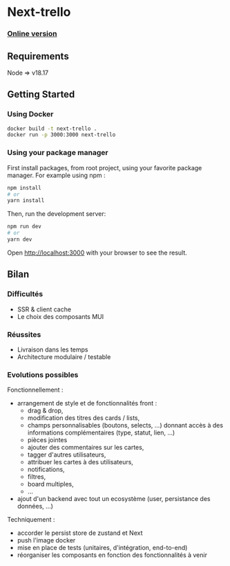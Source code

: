# Next-trello

### [Online version](https://next-trello-v1.web.app)

## Requirements

Node => v18.17

## Getting Started

### Using Docker

```bash
docker build -t next-trello .
docker run -p 3000:3000 next-trello
```

### Using your package manager

First install packages, from root project, using your favorite package manager. For example using npm :

```bash
npm install
# or
yarn install
```

Then, run the development server:

```bash
npm run dev
# or
yarn dev
```

Open [http://localhost:3000](http://localhost:3000) with your browser to see the result.

## Bilan

### Difficultés

- SSR & client cache
- Le choix des composants MUI

### Réussites

- Livraison dans les temps
- Architecture modulaire / testable

### Evolutions possibles

Fonctionnellement :

- arrangement de style et de fonctionnalités front :
  - drag & drop,
  - modification des titres des cards / lists,
  - champs personnalisables (boutons, selects, ...) donnant accès à des informations complémentaires (type, statut, lien, ...)
  - pièces jointes
  - ajouter des commentaires sur les cartes,
  - tagger d'autres utilisateurs,
  - attribuer les cartes à des utilisateurs,
  - notifications,
  - filtres,
  - board multiples,
  - ...
- ajout d'un backend avec tout un ecosystème (user, persistance des données, ...)

Techniquement :

- accorder le persist store de zustand et Next
- push l'image docker
- mise en place de tests (unitaires, d'intégration, end-to-end)
- réorganiser les composants en fonction des fonctionnalités à venir
